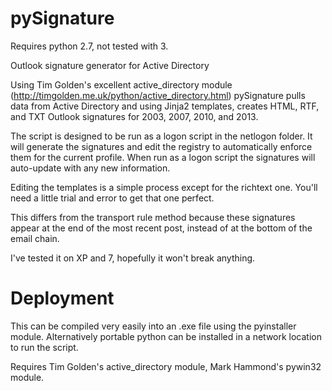 pySignature
===========
Requires python 2.7, not tested with 3.

Outlook signature generator for Active Directory

Using Tim Golden's excellent active_directory module (http://timgolden.me.uk/python/active_directory.html) pySignature
pulls data from Active Directory and using Jinja2 templates, creates HTML, RTF, and TXT Outlook signatures for 2003, 2007, 2010,
and 2013.

The script is designed to be run as a logon script in the netlogon folder. It will generate the signatures and edit the registry
to automatically enforce them for the current profile. When run as a logon script the signatures will auto-update with any new
information.

Editing the templates is a simple process except for the richtext one. You'll need a little trial and error to get that one perfect.

This differs from the transport rule method because these signatures appear at the end of the most recent post,
instead of at the bottom of the email chain.

I've tested it on XP and 7, hopefully it won't break anything.

Deployment
===========

This can be compiled very easily into an .exe file using the pyinstaller module. Alternatively portable python can be installed in a
network location to run the script.

Requires Tim Golden's active_directory module, Mark Hammond's pywin32 module.